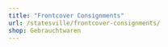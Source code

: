 ```yaml
---
title: "Frontcover Consignments"
url: /statesville/frontcover-consignments/
shop: Gebrauchtwaren
---
```

